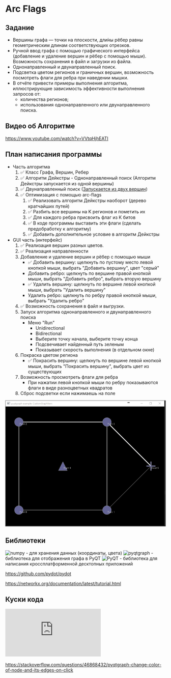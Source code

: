 # Arc Flags

## Задание

- Вершины графа — точки на плоскости, дли́ны рёбер равны геометрическим
длинам соответствующих отрезков.
- Ручной ввод графа с помощью графического интерфейса (добавление и
удаление вершин и рёбер с помощью мыши). Возможность сохранения в файл и
загрузки из файла.
- Однонаправленный и двунаправленный поиск.
- Подсветка цветом регионов и граничных вершин, возможность посмотреть
флаги для ребра при наведении мышки.
- В отчёте привести примеры выполнения алгоритма, иллюстрирующие
зависимость эффективности выполнения запросов от:
    - количества регионов;
    - использования однонаправленного или двунаправленного поиска.

## Видео об Алгоритме

https://www.youtube.com/watch?v=VVtqHjhEATI

## План написания программы

- Часть алгоритма
    1. ✅ Класс Графа, Вершин, Ребер
    2. ✅ Алгоритм Дейкстры - Однонаправленный поиск (Алгоритм Дейкстры запускается из одной вершины)
    3. ✅ Двунаправленный поиск ([Запускается из двух вершин](https://neerc.ifmo.ru/wiki/index.php?title=%D0%AD%D0%B2%D1%80%D0%B8%D1%81%D1%82%D0%B8%D0%BA%D0%B8_%D0%B4%D0%BB%D1%8F_%D0%BF%D0%BE%D0%B8%D1%81%D0%BA%D0%B0_%D0%BA%D1%80%D0%B0%D1%82%D1%87%D0%B0%D0%B9%D1%88%D0%B8%D1%85_%D0%BF%D1%83%D1%82%D0%B5%D0%B9#.D0.A3.D0.BB.D1.83.D1.87.D1.88.D0.B5.D0.BD.D0.B8.D1.8F_.D0.B0.D0.BB.D0.B3.D0.BE.D1.80.D0.B8.D1.82.D0.BC.D0.B0_.D0.94.D0.B5.D0.B9.D0.BA.D1.81.D1.82.D1.80.D1.8B))
    4. ✅ Оптимизация с помощью arc-flags
        1. ✅ Реализовать алгоритм Дейкстры наоборот (дерево кратчайших путей)
        2. ✅ Разбить все вершины на K регионов и пометить их
        3. ✅ Для каждого ребра присвоить флаг из K битов
        4. ✅ В коде программы выставить эти флаги (сделать предобработку к алгоритму)
        5. ✅ Добавить дополнительное условие в алгоритм Дейкстры
- GUI часть (интерфейс)
    1. ✅ Реализация вершин разных цветов.
    2. ✅ Реализация направленности
    3. Добавление и удаление вершин и рёбер с помощью мыши
       * ✅ Добавить вершину: щелкнуть по пустому место левой кнопкой мыши, выбрать "Добавить вершину", цвет "серый"
       * Добавить ребро: щелкнуть по вершине правой кнопкой мыши, выбрать "Добавить ребро", выбрать вторую вершину
       * ✅ Удалить вершину: щелкнуть по вершине левой кнопкой мыши, выбрать "Удалить вершину"
       * Удалить ребро: щелкнуть по ребру правой кнопкой мыши, выбрать "Удалить ребро"
    4. ✅ Возможность сохранения в файл и выгрузки.
    5. Запуск алгоритма однонаправленного и двунаправленного поиска
       * Меню "Run"
         * Unidirectional
         * Bidirectional
         * Выберите точку начала, выберите точку конца
         * Подсвечивает найденный путь зеленым 
         * Показывает скорость выполнения (в отдельном окне)
    6. Покраска цветом региона
       * ✅ Покрасить вершину: щелкнуть по вершине левой кнопкой мыши, выбрать "Покрасить вершину", выбрать цвет из существующих
    7. Возможность просмотреть флаги для ребра
       * При нажатии левой кнопкой мыши по ребру показываются флаги в виде разноцветных квадратов
    8. Сброс подсветки если нажимаешь на поле


![VHi9f.gif](pictures/VHi9f.gif)


## Библиотеки
![numpy]() - для хранения данных (координаты, цвета)
![pyqtgraph](https://www.pyqtgraph.org/) - библиотека для отображения графа в PyQT
![PyQT]() - библиотека для написания кроссплатформенной десктопных приложений


https://github.com/pydot/pydot

https://networkx.org/documentation/latest/tutorial.html

## Куски кода

![Пример кастомного GraphItem](https://github.com/pyqtgraph/pyqtgraph/blob/develop/examples/CustomGraphItem.py)

https://stackoverflow.com/questions/46868432/pyqtgraph-change-color-of-node-and-its-edges-on-click